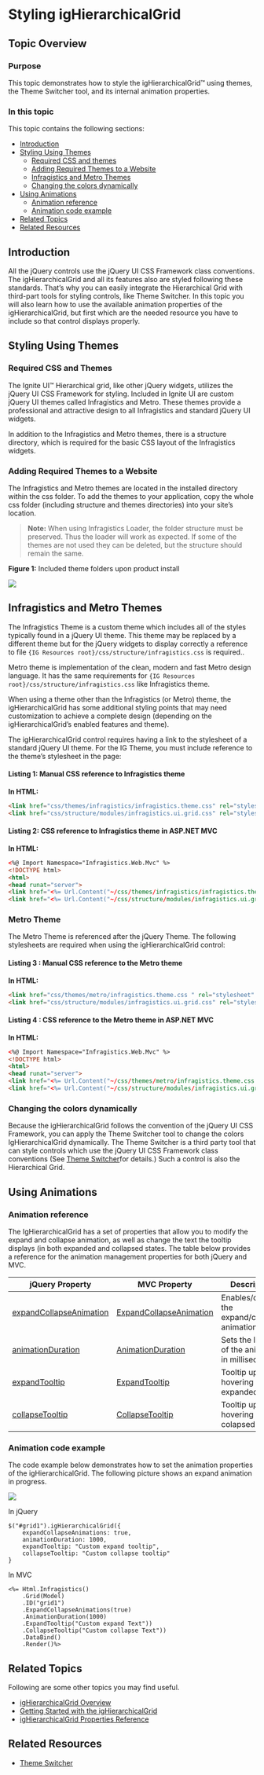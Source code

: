 ﻿<!--
|metadata|
{
    "fileName": "ighierarchicalgrid-styling-and-theming",
    "controlName": "igHierarchicalGrid",
    "tags": ["Grids","Styling","Theming"]
}
|metadata|
-->

# Styling igHierarchicalGrid

## Topic Overview
### Purpose
This topic demonstrates how to style the igHierarchicalGrid™ using themes, the Theme Switcher tool, and its internal animation properties.

### In this topic

This topic contains the following sections:

-   [Introduction](#introduction)
-   [Styling Using Themes](#styling_using_themes)
    -   [Required CSS and themes](#required_css)
    -   [Adding Required Themes to a Website](#adding_required_themes)
    -   [Infragistics and Metro Themes](#ig_theme)
    -   [Changing the colors dynamically](#changing_the_colors_dynamically)
-   [Using Animations](#using_animations)
    -   [Animation reference](#animation_reference)
    -   [Animation code example](#animation_code_example)
-   [Related Topics](#related_topics)
-   [Related Resources](#related_resources)

## <a id="introduction"></a> Introduction
All the jQuery controls use the jQuery UI CSS Framework class conventions. The igHierarchicalGrid and all its features also are styled following these standards. That’s why you can easily integrate the Hierarchical Grid with third-part tools for styling controls, like Theme Switcher. In this topic you will also learn how to use the available animation properties of the igHierarchicalGrid, but first which are the needed resource you have to include so that control displays properly.

## <a id="styling_using_themes"></a> Styling Using Themes 
### <a id="required_css"></a> Required CSS and Themes 

The Ignite UI™ Hierarchical grid, like other jQuery widgets, utilizes the jQuery UI CSS Framework for styling. Included in Ignite UI are custom jQuery UI themes called Infragistics and Metro. These themes provide a professional and attractive design to all Infragistics and standard jQuery UI widgets.

In addition to the Infragistics and Metro themes, there is a structure directory, which is required for the basic CSS layout of the Infragistics widgets.

### <a id="adding_required_themes"></a> Adding Required Themes to a Website 

The Infragistics and Metro themes are located in the installed directory within the css folder. To add the themes to your application, copy the whole css folder (including structure and themes directories) into your site’s location.

> **Note:** When using Infragistics Loader, the folder structure must be preserved. Thus the loader will work as expected. If some of the themes are not used they can be deleted, but the structure should remain the same.

**Figure 1:** Included theme folders upon product install

![](../../images/images/jQuery_Grid_Styling_and_Theming_2011.2_1.png)

## <a id="ig_theme"></a> Infragistics and Metro Themes 

The Infragistics Theme is a custom theme which includes all of the styles typically found in a jQuery UI theme. This theme may be replaced by a different theme but for the jQuery widgets to display correctly a reference to file `{IG Resources root}/css/structure/infragistics.css` is required..

Metro theme is implementation of the clean, modern and fast Metro design language. It has the same requirements for `{IG Resources root}/css/structure/infragistics.css` like Infragistics theme.

When using a theme other than the Infragistics (or Metro) theme, the igHierarchicalGrid has some additional styling points that may need customization to achieve a complete design (depending on the igHierarchicalGrid’s enabled features and theme).

The igHierarchicalGrid control requires having a link to the stylesheet of a standard jQuery UI theme. For the IG Theme, you must include reference to the theme’s stylesheet in the page:

#### Listing 1: Manual CSS reference to Infragistics theme

**In HTML:**

```html
<link href="css/themes/infragistics/infragistics.theme.css" rel="stylesheet" type="text/css" />
<link href="css/structure/modules/infragistics.ui.grid.css" rel="stylesheet" type="text/css" />
```

#### Listing 2: CSS reference to Infragistics theme in ASP.NET MVC

**In HTML:**

```html
<%@ Import Namespace="Infragistics.Web.Mvc" %>
<!DOCTYPE html>
<html>
<head runat="server">
<link href="<%= Url.Content("~/css/themes/infragistics/infragistics.theme.css") %>” rel="stylesheet" type="text/css" />
<link href="<%= Url.Content("~/css/structure/modules/infragistics.ui.grid.css") %>” rel="stylesheet" type="text/css" />
```

### Metro Theme

The Metro Theme is referenced after the jQuery Theme. The following stylesheets are required when using the igHierarchicalGrid control:

#### Listing 3 : Manual CSS reference to the Metro theme

**In HTML:**

```html
<link href="css/themes/metro/infragistics.theme.css " rel="stylesheet" type="text/css" />
<link href="css/structure/modules/infragistics.ui.grid.css" rel="stylesheet" type="text/css" />
```

#### Listing 4 : CSS reference to the Metro theme in ASP.NET MVC

**In HTML:**

```html
<%@ Import Namespace="Infragistics.Web.Mvc" %>
<!DOCTYPE html>
<html>
<head runat="server">
<link href="<%= Url.Content("~/css/themes/metro/infragistics.theme.css ") %>” rel="stylesheet"  type="text/css" />
<link href="<%= Url.Content("~/css/structure/modules/infragistics.ui.grid.css") %>” rel="stylesheet" type="text/css" />
```

### <a id="changing_the_colors_dynamically"></a> Changing the colors dynamically 

Because the igHierarchicalGrid follows the convention of the jQuery UI CSS Framework, you can apply the Theme Switcher tool to change the colors IgHierarchicalGrid dynamically. The Theme Switcher is a third party tool that can style controls which use the jQuery UI CSS Framework class conventions (See [Theme Switcher](http://docs.jquery.com/UI/Theming/ThemeSwitcher)for details.) Such a control is also the Hierarchical Grid.



## <a id="using_animations"></a> Using Animations 
### <a id="animation_reference"></a> Animation reference 

The IgHierarchicalGrid has a set of properties that allow you to modify the expand and collapse animation, as well as change the text the tooltip displays (in both expanded and collapsed states. The table below provides a reference for the animation management properties for both jQuery and MVC.



jQuery Property | MVC Property | Description
---|---|---
[expandCollapseAnimation](%%jQueryApiUrl%%/ui.ighierarchicalgrid#options) | [ExpandCollapseAnimation](Infragistics.Web.Mvc~Infragistics.Web.Mvc.Grid`1~ExpandCollapseAnimations.html) | Enables/disables the expand/collapse animation.
[animationDuration](%%jQueryApiUrl%%/ui.ighierarchicalgrid#options) | [AnimationDuration](Infragistics.Web.Mvc~Infragistics.Web.Mvc.Grid`1~AnimationDuration.html) | Sets the length of the animation in milliseconds.
[expandTooltip](%%jQueryApiUrl%%/ui.ighierarchicalgrid#options) | [ExpandTooltip](Infragistics.Web.Mvc~Infragistics.Web.Mvc.Grid`1~ExpandTooltip.html) | Tooltip upon hovering over an expanded cell.
[collapseTooltip](%%jQueryApiUrl%%/ui.ighierarchicalgrid#options) | [CollapseTooltip](Infragistics.Web.Mvc~Infragistics.Web.Mvc.Grid`1~CollapseTooltip.html) | Tooltip upon hovering over an colapsed cell.



### <a id="animation_code_example"></a> Animation code example 

The code example below demonstrates how to set the animation properties of the igHierarchicalGrid. The following picture shows an expand animation in progress.



![](images/igHierarchicalGrid_Styling_and_Theming_01.png)


In jQuery

```
$("#grid1").igHierarchicalGrid({
    expandCollapseAnimations: true,
    animationDuration: 1000,
    expandTooltip: "Custom expand tooltip",
    collapseTooltip: "Custom collapse tooltip"
}

```

In MVC

```
<%= Html.Infragistics()
    .Grid(Model)
    .ID("grid1")
    .ExpandCollapseAnimations(true)
    .AnimationDuration(1000)
    .ExpandTooltip("Custom expand Text"))
    .CollapseTooltip("Custom collapse Text"))
    .DataBind()
    .Render()%>
```

## <a id="related_topics"></a> Related Topics 
Following are some other topics you may find useful.

-   [igHierarchicalGrid Overview](igHierarchicalGrid-Overview.html)
-   [Getting Started with the igHierarchicalGrid](igHierarchicalGrid-Initializing.html)
-   [igHierarchicalGrid Properties Reference](%%jQueryApiUrl%%/ui.ighierarchicalgrid#options)

## <a id="related_resources"></a> Related Resources 
-   [Theme Switcher](http://docs.jquery.com/UI/Theming/ThemeSwitcher)